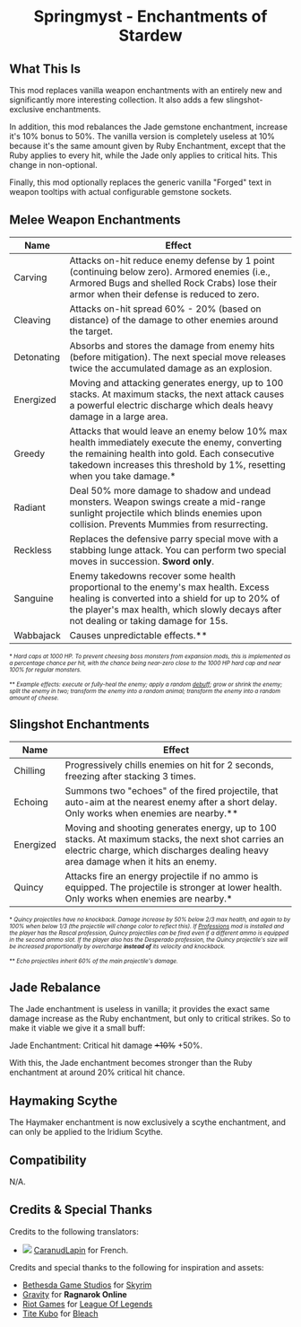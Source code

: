 ﻿<div align="center">

# Springmyst - Enchantments of Stardew

</div>

## What This Is

This mod replaces vanilla weapon enchantments with an entirely new and significantly more interesting collection. It also adds a few slingshot-exclusive enchantments.

In addition, this mod rebalances the Jade gemstone enchantment, increase it's 10% bonus to 50%. The vanilla version is completely useless at 10% because it's the same amount given by Ruby Enchantment, except that the Ruby applies to every hit, while the Jade only applies to critical hits. This change in non-optional.

Finally, this mod optionally replaces the generic vanilla "Forged" text in weapon tooltips with actual configurable gemstone sockets.


## Melee Weapon Enchantments

| Name       | Effect                                                                                                                                                                                                                          |
|------------|---------------------------------------------------------------------------------------------------------------------------------------------------------------------------------------------------------------------------------|
| Carving    | Attacks on-hit reduce enemy defense by 1 point (continuing below zero). Armored enemies (i.e., Armored Bugs and shelled Rock Crabs) lose their armor when their defense is reduced to zero.                                     |
| Cleaving   | Attacks on-hit spread 60% - 20% (based on distance) of the damage to other enemies around the target.                                                                                                                           |
| Detonating | Absorbs and stores the damage from enemy hits (before mitigation). The next special move releases twice the accumulated damage as an explosion.                                                                                 |
| Energized  | Moving and attacking generates energy, up to 100 stacks. At maximum stacks, the next attack causes a powerful electric discharge which deals heavy damage in a large area.                                                      |
| Greedy     | Attacks that would leave an enemy below 10% max health immediately execute the enemy, converting the remaining health into gold. Each consecutive takedown increases this threshold by 1%, resetting when you take damage.*     |
| Radiant    | Deal 50% more damage to shadow and undead monsters. Weapon swings create a mid-range sunlight projectile which blinds enemies upon collision. Prevents Mummies from resurrecting.                                               |
| Reckless   | Replaces the defensive parry special move with a stabbing lunge attack. You can perform two special moves in succession. **Sword only**.                                                                                        |
| Sanguine   | Enemy takedowns recover some health proportional to the enemy's max health. Excess healing is converted into a shield for up to 20% of the player's max health, which slowly decays after not dealing or taking damage for 15s. |
| Wabbajack  | Causes unpredictable effects.**                                                                                                                                                                                                 |

<font size="1">

\* *Hard caps at 1000 HP. To prevent cheesing boss monsters from expansion mods, this is implemented as a percentage chance per hit, with the chance being near-zero close to the 1000 HP hard cap and near 100% for regular monsters.*

\** *Example effects: execute or fully-heal the enemy; apply a random [debuff](../Core); grow or shrink the enemy; split the enemy in two; transform the enemy into a random animal; transform the enemy into a random amount of cheese.*
</font>


## Slingshot Enchantments

| Name      | Effect                                                                                                                                                                                 |
|-----------|----------------------------------------------------------------------------------------------------------------------------------------------------------------------------------------|
| Chilling  | Progressively chills enemies on hit for 2 seconds, freezing after stacking 3 times.                                                                                                    |
| Echoing   | Summons two "echoes" of the fired projectile, that auto-aim at the nearest enemy after a short delay. Only works when enemies are nearby.**                                            |
| Energized | Moving and shooting generates energy, up to 100 stacks. At maximum stacks, the next shot carries an electric charge, which discharges dealing heavy area damage when it hits an enemy. |
| Quincy    | Attacks fire an energy projectile if no ammo is equipped. The projectile is stronger at lower health. Only works when enemies are nearby.*                                             |

<font size="1">

\* *Quincy projectiles have no knockback. Damage increase by 50% below 2/3 max health, and again to by 100% when below 1/3 (the projectile will change color to reflect this). If [Professions](../Professions) mod is installed and the player has the Rascal profession, Quincy projectiles can be fired even if a different ammo is equipped in the second ammo slot. If the player also has the Desperado profession, the Quincy projectile's size will be increased proportionally by overcharge **instead  of** its velocity and knockback.*

\** *Echo projectiles inherit 60% of the main projectile's damage.*
</font>


## Jade Rebalance

The Jade enchantment is useless in vanilla; it provides the exact same damage increase as the Ruby enchantment, but only to critical strikes. So to make it
viable we give it a small buff:

Jade Enchantment: Critical hit damage ~~+10%~~ +50%.

With this, the Jade enchantment becomes stronger than the Ruby enchantment at around 20% critical hit chance.


## Haymaking Scythe

The Haymaker enchantment is now exclusively a scythe enchantment, and can only be applied to the Iridium Scythe.


## Compatibility

N/A.


## Credits & Special Thanks

Credits to the following translators:
- ![](https://i.imgur.com/ezVo9Fb.png) [CaranudLapin](https://github.com/CaranudLapin) for French.

Credits and special thanks to the following for inspiration and assets:
- [Bethesda Game Studios](https://www.bethesdagamestudios.com/)﻿ for [Skyrim](https://elderscrolls.bethesda.net/en)
- [Gravity](https://ro.gnjoy.com/index.asp)﻿ for **Ragnarok Online**
- [Riot Games](https://www.riotgames.com/en)﻿ for [League Of Legends](https://www.leagueoflegends.com/en-us/)﻿
- [Tite Kubo](https://en.wikipedia.org/wiki/Tite_Kubo) for [Bleach](https://www.crunchyroll.com/series/G63VGG2NY/bleach)﻿

